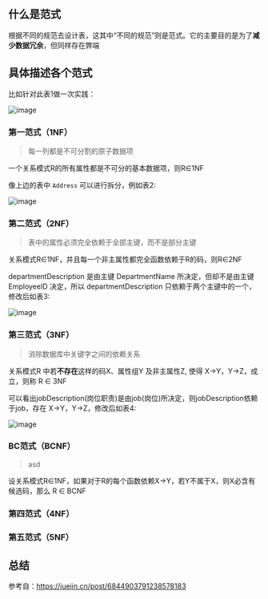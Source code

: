 
## 什么是范式

根据不同的规范去设计表，这其中“不同的规范”则是范式。它的主要目的是为了**减少数据冗余**，但同样存在弊端

## 具体描述各个范式

比如针对此表1做一次实践：

![image](https://user-images.githubusercontent.com/83901620/130559054-a5a9163f-a076-4c33-b4f2-bc8cac8d0389.png)

### 第一范式（1NF）

> 每一列都是不可分割的原子数据项

一个关系模式R的所有属性都是不可分的基本数据项，则R∈1NF

像上边的表中 `Address` 可以进行拆分，例如表2:

![image](https://user-images.githubusercontent.com/83901620/130559098-d3268bd3-bac0-4224-8136-eaad1e20213b.png)

### 第二范式（2NF）

> 表中的属性必须完全依赖于全部主键，而不是部分主键

关系模式R∈1NF，并且每一个非主属性都完全函数依赖于R的码，则R∈2NF

departmentDescription 是由主键 DepartmentName 所决定，但却不是由主键 EmployeeID 决定，所以 departmentDescription 只依赖于两个主键中的一个，修改后如表3:

![image](https://user-images.githubusercontent.com/83901620/130559117-6f6573a6-7126-48be-a51e-c16198f32ed3.png)

### 第三范式（3NF）

> 消除数据库中关键字之间的依赖关系

关系模式R 中若**不存在**这样的码X、属性组Y 及非主属性Z, 使得 X→Y，Y→Z，成立，则称 R ∈ 3NF

可以看出jobDescription(岗位职责)是由job(岗位)所决定，则jobDescription依赖于job，存在 X→Y，Y→Z，修改后如表4:

![image](https://user-images.githubusercontent.com/83901620/130559401-e00604b0-60aa-4536-a29e-efdf9a5c53f7.png)

### BC范式（BCNF）

> asd 

设关系模式R∈1NF，如果对于R的每个函数依赖X→Y，若Y不属于X，则X必含有候选码，那么 R ∈ BCNF

### 第四范式（4NF）

### 第五范式（5NF）

## 总结



参考自：https://juejin.cn/post/6844903791238578183
